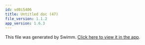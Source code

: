 ```yaml
---
id: vd0i5406
title: Untitled doc (47)
file_version: 1.1.2
app_version: 1.6.3
---
```


This file was generated by Swimm. [Click here to view it in the app](/repos/Z2l0aHViJTNBJTNBcmVhY3QlM0ElM0FJZGl0WWVnZXJTd2ltbQ==/docs/vd0i5406).
